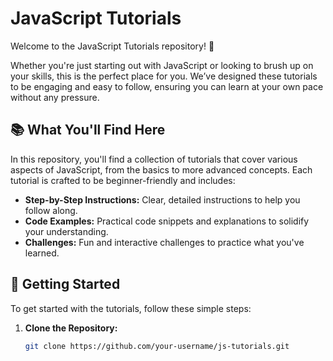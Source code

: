 # JavaScript Tutorials

Welcome to the JavaScript Tutorials repository! 🌟

Whether you're just starting out with JavaScript or looking to brush up on your skills, this is the perfect place for you. We’ve designed these tutorials to be engaging and easy to follow, ensuring you can learn at your own pace without any pressure.

## 📚 What You'll Find Here

In this repository, you'll find a collection of tutorials that cover various aspects of JavaScript, from the basics to more advanced concepts. Each tutorial is crafted to be beginner-friendly and includes:

- **Step-by-Step Instructions:** Clear, detailed instructions to help you follow along.
- **Code Examples:** Practical code snippets and explanations to solidify your understanding.
- **Challenges:** Fun and interactive challenges to practice what you've learned.

## 🚀 Getting Started

To get started with the tutorials, follow these simple steps:

1. **Clone the Repository:**
   ```bash
   git clone https://github.com/your-username/js-tutorials.git
